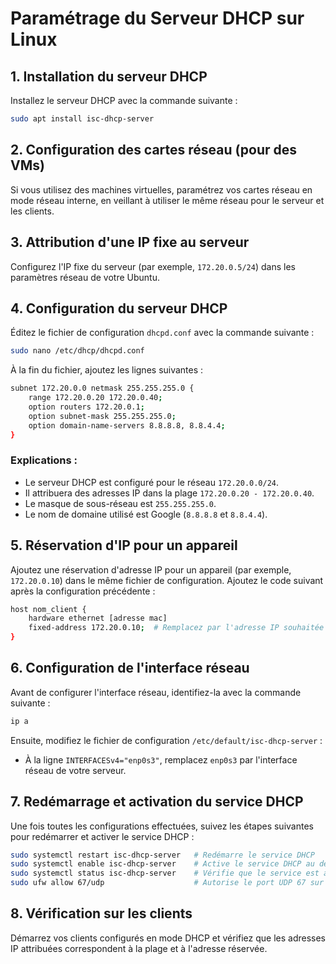 # Paramétrage du Serveur DHCP sur Linux

## 1. Installation du serveur DHCP
Installez le serveur DHCP avec la commande suivante :
```bash
sudo apt install isc-dhcp-server
```

## 2. Configuration des cartes réseau (pour des VMs)
Si vous utilisez des machines virtuelles, paramétrez vos cartes réseau en mode réseau interne, en veillant à utiliser le même réseau pour le serveur et les clients.

## 3. Attribution d'une IP fixe au serveur
Configurez l'IP fixe du serveur (par exemple, `172.20.0.5/24`) dans les paramètres réseau de votre Ubuntu.

## 4. Configuration du serveur DHCP
Éditez le fichier de configuration `dhcpd.conf` avec la commande suivante :
```bash
sudo nano /etc/dhcp/dhcpd.conf
```

À la fin du fichier, ajoutez les lignes suivantes :
```bash
subnet 172.20.0.0 netmask 255.255.255.0 {
    range 172.20.0.20 172.20.0.40;
    option routers 172.20.0.1;
    option subnet-mask 255.255.255.0;
    option domain-name-servers 8.8.8.8, 8.8.4.4;
}
```

### Explications :
- Le serveur DHCP est configuré pour le réseau `172.20.0.0/24`.
- Il attribuera des adresses IP dans la plage `172.20.0.20 - 172.20.0.40`.
- Le masque de sous-réseau est `255.255.255.0`.
- Le nom de domaine utilisé est Google (`8.8.8.8` et `8.8.4.4`).

## 5. Réservation d'IP pour un appareil
Ajoutez une réservation d'adresse IP pour un appareil (par exemple, `172.20.0.10`) dans le même fichier de configuration. Ajoutez le code suivant après la configuration précédente :
```bash
host nom_client {
    hardware ethernet [adresse mac]
    fixed-address 172.20.0.10;  # Remplacez par l'adresse IP souhaitée
}
```

## 6. Configuration de l'interface réseau
Avant de configurer l'interface réseau, identifiez-la avec la commande suivante :
```bash
ip a
```

Ensuite, modifiez le fichier de configuration `/etc/default/isc-dhcp-server` :
- À la ligne `INTERFACESv4="enp0s3"`, remplacez `enp0s3` par l'interface réseau de votre serveur.

## 7. Redémarrage et activation du service DHCP
Une fois toutes les configurations effectuées, suivez les étapes suivantes pour redémarrer et activer le service DHCP :

```bash
sudo systemctl restart isc-dhcp-server   # Redémarre le service DHCP
sudo systemctl enable isc-dhcp-server    # Active le service DHCP au démarrage
sudo systemctl status isc-dhcp-server    # Vérifie que le service est activé
sudo ufw allow 67/udp                    # Autorise le port UDP 67 sur le pare-feu (service DHCP)
```

## 8. Vérification sur les clients
Démarrez vos clients configurés en mode DHCP et vérifiez que les adresses IP attribuées correspondent à la plage et à l'adresse réservée.
